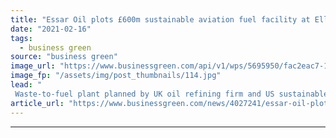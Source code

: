 ```yaml
---
title: "Essar Oil plots £600m sustainable aviation fuel facility at Ellesmere Port oil refinery"
date: "2021-02-16"
tags: 
  - business green
source: "business green"
image_url: "https://www.businessgreen.com/api/v1/wps/5695950/fac2eac7-11cc-4f82-ae90-10a0659199c2/3/Stanlow-1-185x114.jpg"
image_fp: "/assets/img/post_thumbnails/114.jpg"
lead: "
 Waste-to-fuel plant planned by UK oil refining firm and US sustainable jet fuel company Fulcrum BioEnergy aims to start delivering cleaner jet fuel to airlines in 2025 ..."
article_url: "https://www.businessgreen.com/news/4027241/essar-oil-plots-gbp600m-sustainable-aviation-fuel-facility-ellesmere-port-oil-refinery"
---
```


---

